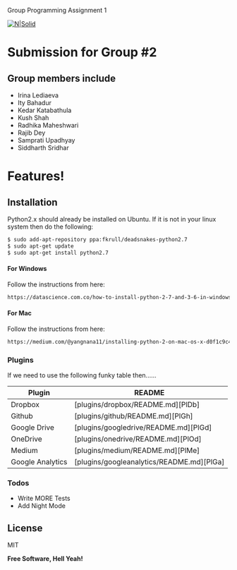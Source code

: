 Group Programming Assignment 1

[![N|Solid](https://sd.keepcalm-o-matic.co.uk/i-w600/this-is-the-best-group-ever.jpg)](https://github.com/rajibeee/COT-5405)

# Submission for Group #2

## Group members include

- Irina Lediaeva
- Ity Bahadur
- Kedar Katabathula
- Kush Shah
- Radhika Maheshwari
- Rajib Dey
- Samprati Upadhyay
- Siddharth Sridhar


# Features!


## Installation

Python2.x should already be installed on Ubuntu. If it is not in your linux system then do the following:

```sh
$ sudo add-apt-repository ppa:fkrull/deadsnakes-python2.7
$ sudo apt-get update 
$ sudo apt-get install python2.7
```
#### For Windows

Follow the instructions from here:

```sh
https://datascience.com.co/how-to-install-python-2-7-and-3-6-in-windows-10-add-python-path-281e7eae62a
```

#### For Mac
Follow the instructions from here:
```sh
https://medium.com/@yangnana11/installing-python-2-on-mac-os-x-d0f1c9c4d808
```

### Plugins

If we need to use the following funky table then......

| Plugin | README |
| ------ | ------ |
| Dropbox | [plugins/dropbox/README.md][PlDb] |
| Github | [plugins/github/README.md][PlGh] |
| Google Drive | [plugins/googledrive/README.md][PlGd] |
| OneDrive | [plugins/onedrive/README.md][PlOd] |
| Medium | [plugins/medium/README.md][PlMe] |
| Google Analytics | [plugins/googleanalytics/README.md][PlGa] |

### Todos

 - Write MORE Tests
 - Add Night Mode

License
----
MIT

**Free Software, Hell Yeah!**

